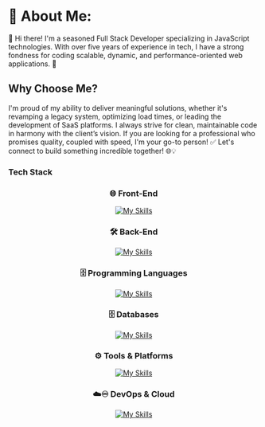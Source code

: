# 💫 About Me:
🔔 Hi there! I'm a seasoned Full Stack Developer specializing in JavaScript technologies. With over five years of experience in tech, I have a strong fondness for coding scalable, dynamic, and performance-oriented web applications. 🚀

## Why Choose Me?

I'm proud of my ability to deliver meaningful solutions, whether it's revamping a legacy system, optimizing load times, or leading the development of SaaS platforms. I always strive for clean, maintainable code in harmony with the client’s vision. If you are looking for a professional who promises quality, coupled with speed, I'm your go-to person! ✅ Let's connect to build something incredible together! 🌐💡

### Tech Stack
<div align="center">
  
### 🌐 Front-End
[![My Skills](https://skillicons.dev/icons?i=angular,vue,react,next,redux,tailwindcss,sass,vite&perline=11)](https://skillicons.dev)

### 🛠️ Back-End
[![My Skills](https://skillicons.dev/icons?i=php,laravel,symfony,nodejs,express,spring&perline=9)](https://skillicons.dev)

### 🗄️ Programming Languages
[![My Skills](https://skillicons.dev/icons?i=js,ts,java,python,c,cpp,cs&perline=9)](https://skillicons.dev)


### 🗄️ Databases
[![My Skills](https://skillicons.dev/icons?i=mysql,mongodb,postgresql,firebase&perline=9)](https://skillicons.dev)

### ⚙️ Tools & Platforms
[![My Skills](https://skillicons.dev/icons?i=git,github,postman,linux,bash,vscode,npm,androidstudio,unity,electron&perline=12)](https://skillicons.dev)

### ☁️♾️ DevOps & Cloud
[![My Skills](https://skillicons.dev/icons?i=docker,jenkins,githubactions,kubernetes,terraform,grafana,prometheus,aws,ansible&perline=9)](https://skillicons.dev)

</div>
